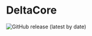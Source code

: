 # DeltaCore
![GitHub release (latest by date)](https://img.shields.io/github/v/release/Delta-Development/DeltaCore?style=for-the-badge)
